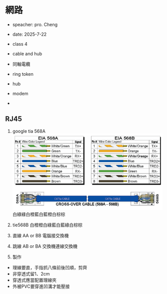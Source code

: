 # 網路
- speacher: pro. Cheng
- date: 2025-7-22
- class 4
- cable and hub

- 同軸電纜
- ring token
- hub
- modem
- 

## RJ45
1. google tia 568A
![TIA 568A](TIA568A.png)
白綠綠白橙藍白藍橙白棕棕

2. tie568B
白橙橙白綠藍白藍綠白棕棕

3. 直線
AA or BB 電腦接交換機

4. 跳線
AB or BA 交換機連線交換機

5. 製作
* 理線要直，手指抓八條前後凹順，剪齊
* 非穿透式留1、2cm
* 穿透式應當配置理線夾
* 外被PVC要穿進凹溝才能壓接
